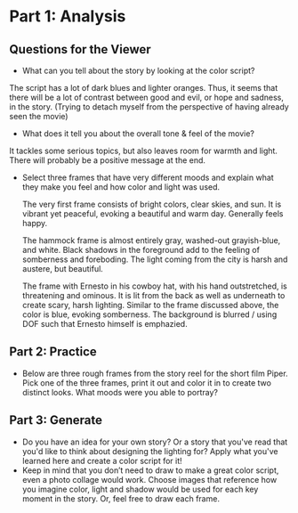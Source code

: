 # Part 1: Analysis

## Questions for the Viewer
- What can you tell about the story by looking at the color script?

The script has a lot of dark blues and lighter oranges. Thus, it seems that there will be a lot of contrast between good and evil, or hope and sadness, in the story. (Trying to detach myself from the perspective of having already seen the movie)
  
- What does it tell you about the overall tone & feel of the movie?

It tackles some serious topics, but also leaves room for warmth and light. There will probably be a positive message at the end. 

- Select three frames that have very different moods and explain what they make you feel and how color and light was used.

  The very first frame consists of bright colors, clear skies, and sun. It is vibrant yet peaceful, evoking a beautiful and warm day. Generally feels happy.

  The hammock frame is almost entirely gray, washed-out grayish-blue, and white. Black shadows in the foreground add to the feeling of somberness and foreboding. The light coming from the city is harsh and austere, but beautiful.

  The frame with Ernesto in his cowboy hat, with his hand outstretched, is threatening and ominous. It is lit from the back as well as underneath to create scary, harsh lighting. Similar to the frame discussed above, the color is blue, evoking somberness. The background is blurred / using DOF such that Ernesto himself is emphazied. 

## Part 2: Practice
- Below are three rough frames from the story reel for the short film Piper. Pick one of the three frames, print it out and color it in to create two distinct looks. What moods were you able to portray?

## Part 3: Generate
- Do you have an idea for your own story? Or a story that you've read that you'd like to think about designing the lighting for? Apply what you've learned here and create a color script for it!
- Keep in mind that you don’t need to draw to make a great color script, even a photo collage would work. Choose images that reference how you imagine color, light and shadow would be used for each key moment in the story. Or, feel free to draw each frame.
